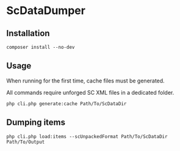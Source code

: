 # ScDataDumper

## Installation
```shell
composer install --no-dev
```

## Usage
When running for the first time, cache files must be generated.

All commands require unforged SC XML files in a dedicated folder.

```shell
php cli.php generate:cache Path/To/ScDataDir
```

## Dumping items

```shell
php cli.php load:items --scUnpackedFormat Path/To/ScDataDir Path/To/Output
```
